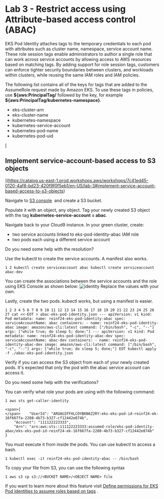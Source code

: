 # Lab 3 - Restrict access using Attribute-based access control (ABAC)

EKS Pod Identity attaches tags to the temporary credentials to each pod with attributes such as cluster name, namespace, service account name. These role session tags enable administrators to author a single role that can work across service accounts by allowing access to AWS resources based on matching tags. By adding support for role session tags, customers can enforce tighter security boundaries between clusters, and workloads within clusters, while reusing the same IAM roles and IAM policies.

The following list contains all of the keys for tags that are added to the AssumeRole request made by Amazon EKS. To use these tags in policies, use **${aws:PrincipalTag/** followed by the key, for example **${aws:PrincipalTag/kubernetes-namespace}**.

-   eks-cluster-arn
-   eks-cluster-name
-   kubernetes-namespace
-   kubernetes-service-account
-   kubernetes-pod-name
-   kubernetes-pod-uid

[

## Implement service-account-based access to S3 objects

](https://catalog.us-east-1.prod.workshops.aws/workshops/7c41ed45-0120-4af8-bd23-420f9f0f5eb1/en-US/lab-3#implement-service-account-based-access-to-s3-objects)

Navigate to [S3 console](https://console.aws.amazon.com/s3/home)  and create a S3 bucket.

Populate it with an object, any object. Tag your newly created S3 object with the tag **kubernetes-service-account = abac**.

Navigate back to your Cloud9 instance. In your green cluster, create:

-   two service accounts linked to eks-pod-identity-abac IAM role
-   two pods each using a different service account

Do you need some help with the resolution?

Use the kubectl to create the service accounts. A manifest also works.

```shell
1 2 kubectl create serviceaccount abac kubectl create serviceaccount abac-dev
```

You can create the associations between the service accounts and the role using EKS Console as shown below: ![identity](AWS%20Identity%20and%20Access%20Management%20permissions%20to%20workloads%20on%20Amazon%20Elastic%20Kubernetes%20Service/createpodidentity.png) Replace the values with your own.

Lastly, create the two pods. kubectl works, but using a manifest is easier.

```shell
1 2 3 4 5 6 7 8 9 10 11 12 13 14 15 16 17 18 19 20 21 22 23 24 25 26 27 cat <<-EOT > abac-eks-pod-identity.json --- apiVersion: v1 kind: Pod metadata: name: reinf24-eks-pod-identity-abac spec: serviceAccountName: abac containers: - name: reinf24-eks-pod-identity-abac image: amazon/aws-cli:latest command: ["/bin/bash", "-c", "--"] args: ["while true; do sleep 5; done;"] --- apiVersion: v1 kind: Pod metadata: name: reinf24-eks-pod-identity-abac-dev spec: serviceAccountName: abac-dev containers: - name: reinf24-eks-pod-identity-abac-dev image: amazon/aws-cli:latest command: ["/bin/bash", "-c", "--"] args: ["while true; do sleep 5; done;"] EOT kubectl apply -f ./abac-eks-pod-identity.json
```

Verify if you can access the S3 object from each of your newly created pods. It's expected that only the pod with the abac service account can access it.

Do you need some help with the verifications?

You can verify what role your pods are using with the following command:

```shell
1 aws sts get-caller-identity
```

```
<span>{
</span>    "UserId": "AROAU2FFHLCOYBKN6Z2RY:eks-eks-pod-id-reinf24-ek-16f667fa-2208-4b73-b327-cf12442e874b",
    "Account": "111122223333",
    "Arn": "arn:aws:sts::111122223333:assumed-role/eks-pod-identity-abac/eks-eks-pod-id-reinf24-ek-16f667fa-2208-4b73-b327-cf12442e874b"
}
```

You must execute it from inside the pods. You can use kubectl to access a bash.

```shell
1 kubectl exec -it reinf24-eks-pod-identity-abac -- /bin/bash
```

To copy your file from S3, you can use the following syntax

```shell
1 aws s3 cp s3://<BUCKET NAME>/<OBJECT NAME> file
```

If you want to learn more about this feature visit [Define permissions for EKS Pod Identities to assume roles based on tags](https://docs.aws.amazon.com/eks/latest/userguide/pod-id-abac.html) .
